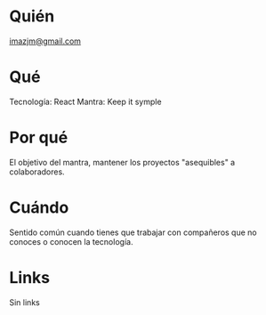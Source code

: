 # Quién
imazjm@gmail.com
# Qué
Tecnología: React Mantra: Keep it symple
# Por qué
El objetivo del mantra, mantener los proyectos "asequibles" a colaboradores.
# Cuándo
Sentido común cuando tienes que trabajar con compañeros que no conoces o conocen la tecnología.
# Links
Sin links
